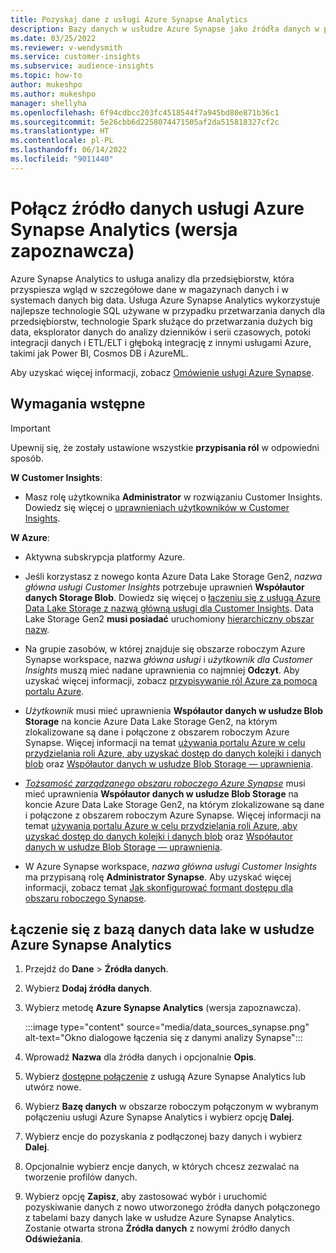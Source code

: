 ```yaml
---
title: Pozyskaj dane z usługi Azure Synapse Analytics
description: Bazy danych w usłudze Azure Synapse jako źródła danych w programie Dynamics 365 Customer Insights.
ms.date: 03/25/2022
ms.reviewer: v-wendysmith
ms.service: customer-insights
ms.subservice: audience-insights
ms.topic: how-to
author: mukeshpo
ms.author: mukeshpo
manager: shellyha
ms.openlocfilehash: 6f94cdbcc203fc4518544f7a945bd80e871b36c1
ms.sourcegitcommit: 5e26cbb6d2258074471505af2da515818327cf2c
ms.translationtype: HT
ms.contentlocale: pl-PL
ms.lasthandoff: 06/14/2022
ms.locfileid: "9011440"
---
```

# <a name="connect-an-azure-synapse-analytics-data-source-preview"></a>Połącz źródło danych usługi Azure Synapse Analytics (wersja zapoznawcza)

Azure Synapse Analytics to usługa analizy dla przedsiębiorstw, która przyspiesza wgląd w szczegółowe dane w magazynach danych i w systemach danych big data. Usługa Azure Synapse Analytics wykorzystuje najlepsze technologie SQL używane w przypadku przetwarzania danych dla przedsiębiorstw, technologie Spark służące do przetwarzania dużych big data, eksplorator danych do analizy dzienników i serii czasowych, potoki integracji danych i ETL/ELT i głęboką integrację z innymi usługami Azure, takimi jak Power BI, Cosmos DB i AzureML.

Aby uzyskać więcej informacji, zobacz [Omówienie usługi Azure Synapse](/azure/synapse-analytics/overview-what-is).

## <a name="prerequisites"></a>Wymagania wstępne

> [!IMPORTANT]
> Upewnij się, że zostały ustawione wszystkie **przypisania ról** w odpowiedni sposób.  

**W Customer Insights**:

* Masz rolę użytkownika **Administrator** w rozwiązaniu Customer Insights. Dowiedz się więcej o [uprawnieniach użytkowników w Customer Insights](permissions.md#assign-roles-and-permissions).

**W Azure**:

- Aktywna subskrypcja platformy Azure.

- Jeśli korzystasz z nowego konta Azure Data Lake Storage Gen2, *nazwa główna usługi Customer Insights* potrzebuje uprawnień **Współautor danych Storage Blob**. Dowiedz się więcej o [łączeniu się z usługą Azure Data Lake Storage z nazwą główną usługi dla Customer Insights](connect-service-principal.md). Data Lake Storage Gen2 **musi posiadać** uruchomiony [hierarchiczny obszar nazw](/azure/storage/blobs/data-lake-storage-namespace).

- Na grupie zasobów, w której znajduje się obszarze roboczym Azure Synapse workspace, nazwa *główna usługi* i *użytkownik dla Customer Insights* muszą mieć nadane uprawnienia co najmniej **Odczyt**. Aby uzyskać więcej informacji, zobacz [przypisywanie ról Azure za pomocą portalu Azure](/azure/role-based-access-control/role-assignments-portal).

- *Użytkownik* musi mieć uprawnienia **Współautor danych w usłudze Blob Storage** na koncie Azure Data Lake Storage Gen2, na którym zlokalizowane są dane i połączone z obszarem roboczym Azure Synapse. Więcej informacji na temat [używania portalu Azure w celu przydzielania roli Azure, aby uzyskać dostęp do danych kolejki i danych blob](/azure/storage/common/storage-auth-aad-rbac-portal) oraz [Współautor danych w usłudze Blob Storage — uprawnienia](/azure/role-based-access-control/built-in-roles#storage-blob-data-contributor).

- *[Tożsamość zarządzanego obszaru roboczego Azure Synapse](/azure/synapse-analytics/security/synapse-workspace-managed-identity)* musi mieć uprawnienia **Współautor danych w usłudze Blob Storage** na koncie Azure Data Lake Storage Gen2, na którym zlokalizowane są dane i połączone z obszarem roboczym Azure Synapse. Więcej informacji na temat [używania portalu Azure w celu przydzielania roli Azure, aby uzyskać dostęp do danych kolejki i danych blob](/azure/storage/common/storage-auth-aad-rbac-portal) oraz [Współautor danych w usłudze Blob Storage — uprawnienia](/azure/role-based-access-control/built-in-roles#storage-blob-data-contributor).

- W Azure Synapse workspace, *nazwa główna usługi Customer Insights* ma przypisaną rolę **Administrator Synapse**. Aby uzyskać więcej informacji, zobacz temat [Jak skonfigurować formant dostępu dla obszaru roboczego Synapse](/azure/synapse-analytics/security/how-to-set-up-access-control).

## <a name="connect-to-the-data-lake-database-in-azure-synapse-analytics"></a>Łączenie się z bazą danych data lake w usłudze Azure Synapse Analytics

1. Przejdź do **Dane** > **Źródła danych**.

1. Wybierz **Dodaj źródła danych**.

1. Wybierz metodę **Azure Synapse Analytics** (wersja zapoznawcza).

   :::image type="content" source="media/data_sources_synapse.png" alt-text="Okno dialogowe łączenia się z danymi analizy Synapse":::
  
1. Wprowadź **Nazwa** dla źródła danych i opcjonalnie **Opis**.

1. Wybierz [dostępne połączenie](connections.md) z usługą Azure Synapse Analytics lub utwórz nowe.

1. Wybierz **Bazę danych** w obszarze roboczym połączonym w wybranym połączeniu usługi Azure Synapse Analytics i wybierz opcję **Dalej**.

1. Wybierz encje do pozyskania z podłączonej bazy danych i wybierz **Dalej**.

1. Opcjonalnie wybierz encje danych, w których chcesz zezwalać na tworzenie profilów danych.

1. Wybierz opcję **Zapisz**, aby zastosować wybór i uruchomić pozyskiwanie danych z nowo utworzonego źródła danych połączonego z tabelami bazy danych lake w usłudze Azure Synapse Analytics. Zostanie otwarta strona **Źródła danych** z nowymi źródło danych **Odświeżania**.
